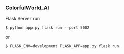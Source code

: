 ### ColorfulWorld_AI


Flask Server run
```
$ python app.py flask run --port 5002
```
or
```
$ FLASK_ENV=development FLASK_APP=app.py flask run
```